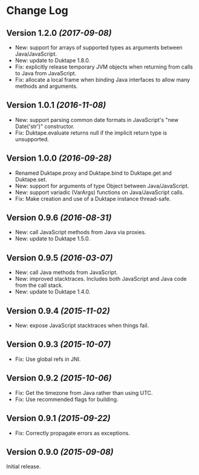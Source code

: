 Change Log
==========

Version 1.2.0 *(2017-09-08)*
----------------------------

 * New: support for arrays of supported types as arguments between Java/JavaScript.
 * New: update to Duktape 1.8.0.
 * Fix: explicitly release temporary JVM objects when returning from calls to Java from JavaScript.
 * Fix: allocate a local frame when binding Java interfaces to allow many methods and arguments.

Version 1.0.1 *(2016-11-08)*
----------------------------

 * New: support parsing common date formats in JavaScript's "new Date('str')" constructor.
 * Fix: Duktape.evaluate returns null if the implicit return type is unsupported.

Version 1.0.0 *(2016-09-28)*
----------------------------

 * Renamed Duktape.proxy and Duktape.bind to Duktape.get and Duktape.set.
 * New: support for arguments of type Object between Java/JavaScript.
 * New: support variadic (VarArgs) functions on Java/JavaScript calls.
 * Fix: Make creation and use of a Duktape instance thread-safe.

Version 0.9.6 *(2016-08-31)*
----------------------------

 * New: call JavaScript methods from Java via proxies.
 * New: update to Duktape 1.5.0.

Version 0.9.5 *(2016-03-07)*
----------------------------

 * New: call Java methods from JavaScript.
 * New: improved stacktraces. Includes both JavaScript and Java code from the call stack.
 * New: update to Duktape 1.4.0.

Version 0.9.4 *(2015-11-02)*
----------------------------

 * New: expose JavaScript stacktraces when things fail.

Version 0.9.3 *(2015-10-07)*
----------------------------

 * Fix: Use global refs in JNI.

Version 0.9.2 *(2015-10-06)*
----------------------------

 * Fix: Get the timezone from Java rather than using UTC.
 * Fix: Use recommended flags for building.

Version 0.9.1 *(2015-09-22)*
----------------------------

 * Fix: Correctly propagate errors as exceptions.


Version 0.9.0 *(2015-09-08)*
----------------------------

Initial release.
